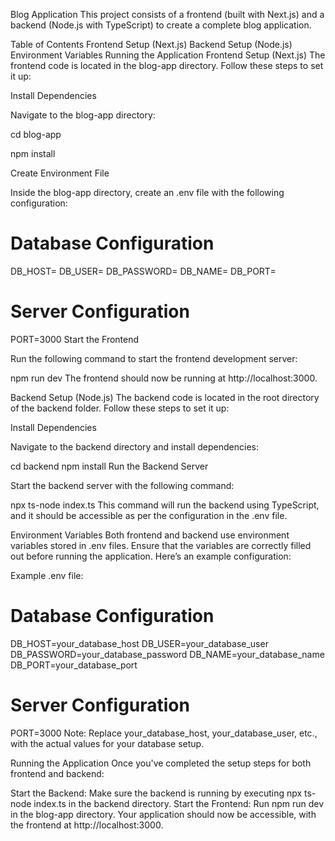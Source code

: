 
Blog Application
This project consists of a frontend (built with Next.js) and a backend (Node.js with TypeScript) to create a complete blog application.

Table of Contents
Frontend Setup (Next.js)
Backend Setup (Node.js)
Environment Variables
Running the Application
Frontend Setup (Next.js)
The frontend code is located in the blog-app directory. Follow these steps to set it up:

Install Dependencies

Navigate to the blog-app directory:


cd blog-app

npm install

Create Environment File

Inside the blog-app directory, create an .env file with the following configuration:


# Database Configuration
DB_HOST=
DB_USER=
DB_PASSWORD=
DB_NAME=
DB_PORT=

# Server Configuration
PORT=3000
Start the Frontend

Run the following command to start the frontend development server:

npm run dev
The frontend should now be running at http://localhost:3000.

Backend Setup (Node.js)
The backend code is located in the root directory of the backend folder. Follow these steps to set it up:

Install Dependencies

Navigate to the backend directory and install dependencies:


cd backend
npm install
Run the Backend Server

Start the backend server with the following command:

npx ts-node index.ts
This command will run the backend using TypeScript, and it should be accessible as per the configuration in the .env file.

Environment Variables
Both frontend and backend use environment variables stored in .env files. Ensure that the variables are correctly filled out before running the application. Here’s an example configuration:

Example .env file:

# Database Configuration
DB_HOST=your_database_host
DB_USER=your_database_user
DB_PASSWORD=your_database_password
DB_NAME=your_database_name
DB_PORT=your_database_port

# Server Configuration
PORT=3000
Note: Replace your_database_host, your_database_user, etc., with the actual values for your database setup.

Running the Application
Once you've completed the setup steps for both frontend and backend:

Start the Backend: Make sure the backend is running by executing npx ts-node index.ts in the backend directory.
Start the Frontend: Run npm run dev in the blog-app directory.
Your application should now be accessible, with the frontend at http://localhost:3000.


